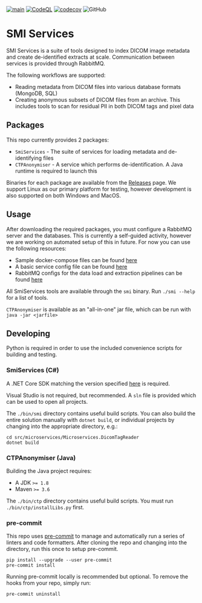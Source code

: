 [![main](https://github.com/smi/SmiServices/actions/workflows/main.yml/badge.svg)](https://github.com/smi/SmiServices/actions/workflows/main.yml)
[![CodeQL](https://github.com/SMI/SmiServices/actions/workflows/codeql.yml/badge.svg)](https://github.com/SMI/SmiServices/actions/workflows/codeql.yml)
[![codecov](https://codecov.io/gh/SMI/SmiServices/branch/main/graph/badge.svg?token=O6G26DHLEY)](https://codecov.io/gh/SMI/SmiServices)
![GitHub](https://img.shields.io/github/license/SMI/SmiServices)

# SMI Services

SMI Services is a suite of tools designed to index DICOM image metadata and create de-identified extracts at scale. Communication between services is provided through RabbitMQ.

The following workflows are supported:

- Reading metadata from DICOM files into various database formats (MongoDB, SQL)
- Creating anonymous subsets of DICOM files from an archive. This includes tools to scan for residual PII in both DICOM tags and pixel data

## Packages

This repo currently provides 2 packages:

- `SmiServices` - The suite of services for loading metadata and de-identifying files
- `CTPAnonymiser` - A service which performs de-identification. A Java runtime is required to launch this

Binaries for each package are available from the [Releases](https://github.com/SMI/SmiServices/releases) page. We support Linux as our primary platform for testing, however development is also supported on both Windows and MacOS.

## Usage

After downloading the required packages, you must configure a RabbitMQ server and the databases. This is currently a self-guided activity, however we are working on automated setup of this in future. For now you can use the following resources:

- Sample docker-compose files can be found [here](./utils/docker-compose)
- A basic service config file can be found [here](data/microserviceConfigs/default.yaml)
- RabbitMQ configs for the data load and extraction pipelines can be found [here](./data/rabbitmqConfigs/)

All SmiServices tools are available through the `smi` binary. Run `./smi --help` for a list of tools.

`CTPAnonymiser` is available as an "all-in-one" jar file, which can be run with `java -jar <jarfile>`

## Developing

Python is required in order to use the included convenience scripts for building and testing.

### SmiServices (C#)

A .NET Core SDK matching the version specified [here](global.json) is required.

Visual Studio is not required, but recommended. A `sln` file is provided which can be used to open all projects.

The `./bin/smi` directory contains useful build scripts. You can also build the entire solution manually with `dotnet build`, or individual projects by changing into the appropriate directory, e.g.:

```console
cd src/microservices/Microservices.DicomTagReader
dotnet build
```

### CTPAnonymiser (Java)

Building the Java project requires:

- A JDK `>= 1.8`
- Maven `>= 3.6`

The `./bin/ctp` directory contains useful build scripts. You must run `./bin/ctp/installLibs.py` first.

### pre-commit

This repo uses [pre-commit](https://pre-commit.com/) to manage and automatically run a series of linters
and code formatters. After cloning the repo and changing into the directory, run
this once to setup pre-commit.

```console
pip install --upgrade --user pre-commit
pre-commit install
```

Running pre-commit locally is recommended but optional. To remove the hooks from your repo, simply run:

```console
pre-commit uninstall
```
